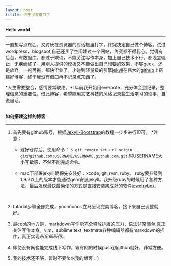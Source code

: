 ```yaml
---
layout: post
titile: 终于没有借口了
---
```


**Hello world**
***

一直想写点东西，又讨厌在浏览器的对话框里打字，终究决定自己做个博客。试过wordpress，blogspot,自己还买了空间建过一个网站，终究都不得我心。觉得有后台，有数据库，都过于繁琐，不能关注写作本身，加上自己技术不行，都浅尝辄止，无疾而终了。用别人提供的模板又不能做出自己想要的效果，不够geek，还是放弃。一拖再拖，都快毕业了，才碰到轻量级的引擎[jekyll](http://jekyllrb.com/)在伟大的[github](github.com)上搭建好博客，终于我没有借口再不记录点东西了。

*人生需要整合，感情要常联络。*1年前我开始用evernote，充分体会到记录，整理信息的重要性。借此博客，希望能用文艺科技的风格记录些生活学习的琐事，自说自话。      
<br> 
      
**如何搭建这样的博客**
***
1. 首先要有github账号，根据[Jekyll-Bootstrap](http://jekyllbootstrap.com/)的教程一步步进行即可。
	*注意：
	
	* 建好仓库后，使用命令：
	`$ git remote set-url origin git@github.com:USERNAME/USERNAME.github.com.git` 时USERNAME大小写敏感，不然不能完成命令。
	
	* mac下部署jekyll,确保先安装好：xcode, git, rvm, ruby。
	  ruby要升级到1.9.2以上的版本才能通过gem安装jekyll。我升级ruby的时候用了各种方法，最后发现最快最简便的方式是直接安装集成好的软件[jewelrybox](http://jewelrybox.unfiniti.com/).
<br>	  	  

2. tutorial步骤全部完成，yoohoooo~立马呈现完美博客，接下来自己调整就好。
3. 最cool的地方是，markdown写作能完全释放排版的压力，语法非常简单,真正关注写作本身。vim，sublime text, textmate各种编辑器都有markdown的插件，真正实现*所见即所得*。

4. 即使没有网也能完成线下写作，等有网的时候push到github就好，非常方便。

5. 我的技术还不够，暂时不要fork我的博客：）



	






